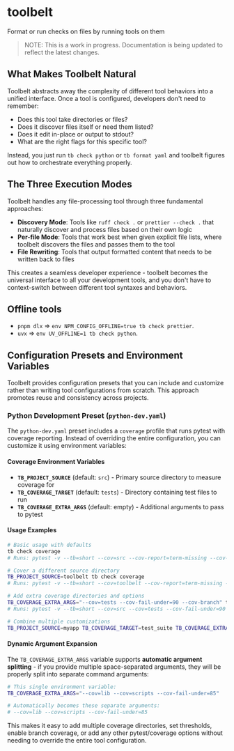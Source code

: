 # toolbelt

Format or run checks on files by running tools on them

> NOTE: This is a work in progress. Documentation is being updated to reflect
> the latest changes.

## What Makes Toolbelt Natural

Toolbelt abstracts away the complexity of different tool behaviors into a
unified interface. Once a tool is configured, developers don't need to remember:

- Does this tool take directories or files?
- Does it discover files itself or need them listed?
- Does it edit in-place or output to stdout?
- What are the right flags for this specific tool?

Instead, you just run `tb check python` or `tb format yaml` and toolbelt figures
out how to orchestrate everything properly.

## The Three Execution Modes

Toolbelt handles any file-processing tool through three fundamental approaches:

- **Discovery Mode**: Tools like `ruff check .` or `prettier --check .` that
  naturally discover and process files based on their own logic
- **Per-file Mode**: Tools that work best when given explicit file lists, where
  toolbelt discovers the files and passes them to the tool
- **File Rewriting**: Tools that output formatted content that needs to be
  written back to files

This creates a seamless developer experience - toolbelt becomes the universal
interface to all your development tools, and you don't have to context-switch
between different tool syntaxes and behaviors.

## Offline tools

- `pnpm dlx` => `env NPM_CONFIG_OFFLINE=true tb check prettier`.
- `uvx` => `env UV_OFFLINE=1 tb check python`.

## Configuration Presets and Environment Variables

Toolbelt provides configuration presets that you can include and customize
rather than writing tool configurations from scratch. This approach promotes
reuse and consistency across projects.

### Python Development Preset (`python-dev.yaml`)

The `python-dev.yaml` preset includes a `coverage` profile that runs pytest with
coverage reporting. Instead of overriding the entire configuration, you can
customize it using environment variables:

#### Coverage Environment Variables

- **`TB_PROJECT_SOURCE`** (default: `src`) - Primary source directory to measure
  coverage for
- **`TB_COVERAGE_TARGET`** (default: `tests`) - Directory containing test files
  to run
- **`TB_COVERAGE_EXTRA_ARGS`** (default: empty) - Additional arguments to pass
  to pytest

#### Usage Examples

```bash
# Basic usage with defaults
tb check coverage
# Runs: pytest -v --tb=short --cov=src --cov-report=term-missing --cov-report=html:.coverage-files/htmlcov tests

# Cover a different source directory
TB_PROJECT_SOURCE=toolbelt tb check coverage
# Runs: pytest -v --tb=short --cov=toolbelt --cov-report=term-missing --cov-report=html:.coverage-files/htmlcov tests

# Add extra coverage directories and options
TB_COVERAGE_EXTRA_ARGS="--cov=tests --cov-fail-under=90 --cov-branch" tb check coverage
# Runs: pytest -v --tb=short --cov=src --cov=tests --cov-fail-under=90 --cov-branch --cov-report=term-missing --cov-report=html:.coverage-files/htmlcov tests

# Combine multiple customizations
TB_PROJECT_SOURCE=myapp TB_COVERAGE_TARGET=test_suite TB_COVERAGE_EXTRA_ARGS="--cov=scripts --cov-fail-under=80" tb check coverage
```

#### Dynamic Argument Expansion

The `TB_COVERAGE_EXTRA_ARGS` variable supports **automatic argument
splitting** - if you provide multiple space-separated arguments, they will be
properly split into separate command arguments:

```bash
# This single environment variable:
TB_COVERAGE_EXTRA_ARGS="--cov=lib --cov=scripts --cov-fail-under=85"

# Automatically becomes these separate arguments:
# --cov=lib --cov=scripts --cov-fail-under=85
```

This makes it easy to add multiple coverage directories, set thresholds, enable
branch coverage, or add any other pytest/coverage options without needing to
override the entire tool configuration.

